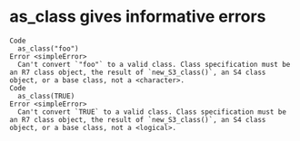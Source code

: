# as_class gives informative errors

    Code
      as_class("foo")
    Error <simpleError>
      Can't convert `"foo"` to a valid class. Class specification must be an R7 class object, the result of `new_S3_class()`, an S4 class object, or a base class, not a <character>.
    Code
      as_class(TRUE)
    Error <simpleError>
      Can't convert `TRUE` to a valid class. Class specification must be an R7 class object, the result of `new_S3_class()`, an S4 class object, or a base class, not a <logical>.

